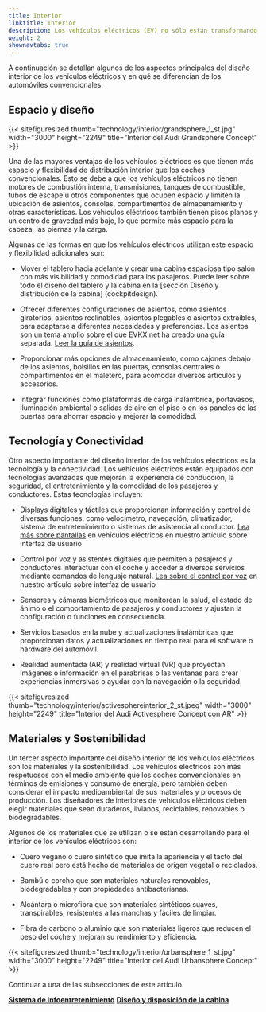 ```yaml
---
title: Interior
linktitle: Interior
description: Los vehículos eléctricos (EV) no sólo están transformando la forma en que conducimos, sino también la forma en que diseñamos los interiores de los automóviles. Los vehículos eléctricos ofrecen nuevas posibilidades y desafíos para los diseñadores de interiores de automóviles, que deben equilibrar funcionalidad, comodidad, estética y sostenibilidad.
weight: 2
shownavtabs: true
---
```

<!-- markdownlint-disable MD033 -->

A continuación se detallan algunos de los aspectos principales del diseño interior de los vehículos eléctricos y en qué se diferencian de los automóviles convencionales.

## Espacio y diseño

{{< sitefiguresized thumb="technology/interior/grandsphere_1_st.jpg" width="3000" height="2249" title="Interior del Audi Grandsphere Concept" >}}

Una de las mayores ventajas de los vehículos eléctricos es que tienen más espacio y flexibilidad de distribución interior que los coches convencionales. Esto se debe a que los vehículos eléctricos no tienen motores de combustión interna, transmisiones, tanques de combustible, tubos de escape u otros componentes que ocupen espacio y limiten la ubicación de asientos, consolas, compartimentos de almacenamiento y otras características. Los vehículos eléctricos también tienen pisos planos y un centro de gravedad más bajo, lo que permite más espacio para la cabeza, las piernas y la carga.

Algunas de las formas en que los vehículos eléctricos utilizan este espacio y flexibilidad adicionales son:

- Mover el tablero hacia adelante y crear una cabina espaciosa tipo salón con más visibilidad y comodidad para los pasajeros. Puede leer sobre todo el diseño del tablero y la cabina en la [sección Diseño y distribución de la cabina] (cockpitdesign).

- Ofrecer diferentes configuraciones de asientos, como asientos giratorios, asientos reclinables, asientos plegables o asientos extraíbles, para adaptarse a diferentes necesidades y preferencias. Los asientos son un tema amplio sobre el que EVKX.net ha creado una guía separada. [Leer la guía de asientos](../asientos/).

- Proporcionar más opciones de almacenamiento, como cajones debajo de los asientos, bolsillos en las puertas, consolas centrales o compartimentos en el maletero, para acomodar diversos artículos y accesorios.

- Integrar funciones como plataformas de carga inalámbrica, portavasos, iluminación ambiental o salidas de aire en el piso o en los paneles de las puertas para ahorrar espacio y mejorar la comodidad.
## Tecnología y Conectividad

Otro aspecto importante del diseño interior de los vehículos eléctricos es la tecnología y la conectividad. Los vehículos eléctricos están equipados con tecnologías avanzadas que mejoran la experiencia de conducción, la seguridad, el entretenimiento y la comodidad de los pasajeros y conductores. Estas tecnologías incluyen:

- Displays digitales y táctiles que proporcionan información y control de diversas funciones, como velocímetro, navegación, climatizador, sistema de entretenimiento o sistemas de asistencia al conductor. [Lea más sobre pantallas](../userinterface/screens/) en vehículos eléctricos en nuestro artículo sobre interfaz de usuario

- Control por voz y asistentes digitales que permiten a pasajeros y conductores interactuar con el coche y acceder a diversos servicios mediante comandos de lenguaje natural. [Lea sobre el control por voz](../userinterface/screens/) en nuestro artículo sobre interfaz de usuario

- Sensores y cámaras biométricos que monitorean la salud, el estado de ánimo o el comportamiento de pasajeros y conductores y ajustan la configuración o funciones en consecuencia.

- Servicios basados en la nube y actualizaciones inalámbricas que proporcionan datos y actualizaciones en tiempo real para el software o hardware del automóvil.

- Realidad aumentada (AR) y realidad virtual (VR) que proyectan imágenes o información en el parabrisas o las ventanas para crear experiencias inmersivas o ayudar con la navegación o la seguridad.

{{< sitefiguresized thumb="technology/interior/activesphereinterior_2_st.jpeg" width="3000" height="2249" title="Interior del Audi Activesphere Concept con AR" >}}

## Materiales y Sostenibilidad

Un tercer aspecto importante del diseño interior de los vehículos eléctricos son los materiales y la sostenibilidad. Los vehículos eléctricos son más respetuosos con el medio ambiente que los coches convencionales en términos de emisiones y consumo de energía, pero también deben considerar el impacto medioambiental de sus materiales y procesos de producción. Los diseñadores de interiores de vehículos eléctricos deben elegir materiales que sean duraderos, livianos, reciclables, renovables o biodegradables.

Algunos de los materiales que se utilizan o se están desarrollando para el interior de los vehículos eléctricos son:

- Cuero vegano o cuero sintético que imita la apariencia y el tacto del cuero real pero está hecho de materiales de origen vegetal o reciclados.

- Bambú o corcho que son materiales naturales renovables, biodegradables y con propiedades antibacterianas.

- Alcántara o microfibra que son materiales sintéticos suaves, transpirables, resistentes a las manchas y fáciles de limpiar.

- Fibra de carbono o aluminio que son materiales ligeros que reducen el peso del coche y mejoran su rendimiento y eficiencia.

{{< sitefiguresized thumb="technology/interior/urbansphere_1_st.jpg" width="3000" height="2249" title="Interior del Audi Urbansphere Concept" >}}

Continuar a una de las subsecciones de este artículo.

<div class="mt-3 mb-3">
     <a href="../infotainment/" class="text-decoration-none text-black"><strong><i class="bi-arrow-left"></i> Sistema de infoentretenimiento</strong></a>
     <a href="cockpitdesign/" class="text-decoration-none text-black float-end"><strong>Diseño y disposición de la cabina <i class="bi-arrow-right"></i></strong ></a>
</div>